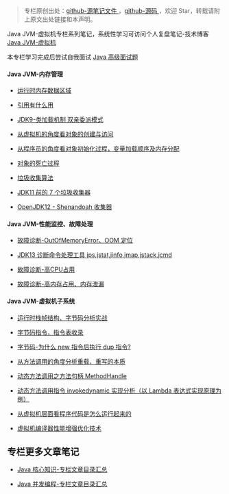 > 专栏原创出处：[github-源笔记文件 ](https://github.com/GourdErwa/review-notes/tree/master/language/java-jvm) ，[github-源码 ](https://github.com/GourdErwa/java-advanced/tree/master/java-jvm)，欢迎 Star，转载请附上原文出处链接和本声明。

Java JVM-虚拟机专栏系列笔记，系统性学习可访问个人复盘笔记-技术博客 [Java JVM-虚拟机 ](https://review-notes.top/language/java-jvm/)

本专栏学习完成后尝试自我面试 [Java 高级面试题 ](https://gourderwa.blog.csdn.net/article/details/104042317)

#### Java JVM-内存管理

- [运行时内存数据区域](https://gourderwa.blog.csdn.net/article/details/103822458)

- [引用有什么用](https://gourderwa.blog.csdn.net/article/details/103837418)

- [JDK9-类加载机制 双亲委派模式](https://gourderwa.blog.csdn.net/article/details/103914303)

- [从虚拟机的角度看对象的创建与访问](https://gourderwa.blog.csdn.net/article/details/103828111)

- [从程序员的角度看对象初始化过程，变量加载顺序及内存分配](https://gourderwa.blog.csdn.net/article/details/104035058)

- [对象的死亡过程](https://gourderwa.blog.csdn.net/article/details/103837408)

- [垃圾收集算法](https://gourderwa.blog.csdn.net/article/details/103843891)

- [JDK11 前的 7 个垃圾收集器](https://gourderwa.blog.csdn.net/article/details/103846592)

- [OpenJDK12 - Shenandoah 收集器](https://gourderwa.blog.csdn.net/article/details/103879021)

#### Java JVM-性能监控、故障处理

- [故障诊断-OutOfMemoryError、OOM 定位](https://gourderwa.blog.csdn.net/article/details/103842824)

- [JDK13 诊断命令处理工具 jps,jstat,jinfo,jmap,jstack,jcmd](https://gourderwa.blog.csdn.net/article/details/103887785)

- [故障诊断-高CPU占用](https://gourderwa.blog.csdn.net/article/details/103894534)

- [故障诊断-高内存占用、内存泄漏](https://gourderwa.blog.csdn.net/article/details/103894558)

#### Java JVM-虚拟机子系统

- [运行时栈帧结构、字节码分析实战](https://gourderwa.blog.csdn.net/article/details/103979966)

- [字节码指令，指令表收录](https://gourderwa.blog.csdn.net/article/details/103976523)

- [字节码-为什么 new 指令后执行 dup 指令?](https://gourderwa.blog.csdn.net/article/details/103990943)

- [从方法调用的角度分析重载、重写的本质](https://gourderwa.blog.csdn.net/article/details/103995120)

- [动态方法调用之方法句柄 MethodHandle](https://gourderwa.blog.csdn.net/article/details/104024058)

- [动态方法调用指令 invokedynamic 实现分析（以 Lambda 表达式实现原理为例）](https://gourderwa.blog.csdn.net/article/details/104024716)

- [从虚拟机层面看程序代码是怎么运行起来的](https://gourderwa.blog.csdn.net/article/details/104030355)

- [虚拟机编译器性能增强优化技术](https://gourderwa.blog.csdn.net/article/details/104041935)

## 专栏更多文章笔记
- [Java 核心知识-专栏文章目录汇总 ](https://gourderwa.blog.csdn.net/article/details/104020339)

- [Java 并发编程-专栏文章目录汇总 ](https://blog.csdn.net/xiaohulunb/article/details/103594468)
